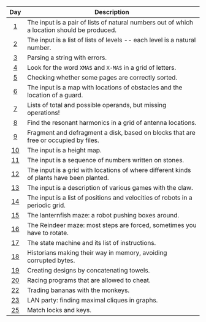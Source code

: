 | Day                                          | Description                                                                                 |
| :-:                                          | -                                                                                           |
| [1](2024_descriptions_with_tests.md#day-1)   | The input is a pair of lists of natural numbers out of which a location should be produced. |
| [2](2024_descriptions_with_tests.md#day-2)   | The input is a list of lists of levels -- each level is a natural number.                   |
| [3](2024_descriptions_with_tests.md#day-3)   | Parsing a string with errors.                                                               |
| [4](2024_descriptions_with_tests.md#day-4)   | Look for the word `XMAS` and `X-MAS` in a grid of letters.                                  |
| [5](2024_descriptions_with_tests.md#day-5)   | Checking whether some pages are correctly sorted.                                           |
| [6](2024_descriptions_with_tests.md#day-6)   | The input is a map with locations of obstacles and the location of a guard.                 |
| [7](2024_descriptions_with_tests.md#day-7)   | Lists of total and possible operands, but missing operations!                               |
| [8](2024_descriptions_with_tests.md#day-8)   | Find the resonant harmonics in a grid of antenna locations.                                 |
| [9](2024_descriptions_with_tests.md#day-9)   | Fragment and defragment a disk, based on blocks that are free or occupied by files.         |
| [10](2024_descriptions_with_tests.md#day-10) | The input is a height map.                                                                  |
| [11](2024_descriptions_with_tests.md#day-11) | The input is a sequence of numbers written on stones.                                       |
| [12](2024_descriptions_with_tests.md#day-12) | The input is a grid with locations of where different kinds of plants have been planted.    |
| [13](2024_descriptions_with_tests.md#day-13) | The input is a description of various games with the claw.                                  |
| [14](2024_descriptions_with_tests.md#day-14) | The input is a list of positions and velocities of robots in a periodic grid.               |
| [15](2024_descriptions_with_tests.md#day-15) | The lanternfish maze: a robot pushing boxes around.                                         |
| [16](2024_descriptions_with_tests.md#day-16) | The Reindeer maze: most steps are forced, sometimes you have to rotate.                     |
| [17](2024_descriptions_with_tests.md#day-17) | The state machine and its list of instructions.                                             |
| [18](2024_descriptions_with_tests.md#day-18) | Historians making their way in memory, avoiding corrupted bytes.                            |
| [19](2024_descriptions_with_tests.md#day-19) | Creating designs by concatenating towels.                                                   |
| [20](2024_descriptions_with_tests.md#day-20) | Racing programs that are allowed to cheat.                                                  |
| [22](2024_descriptions_with_tests.md#day-22) | Trading bananas with the monkeys.                                                           |
| [23](2024_descriptions_with_tests.md#day-23) | LAN party: finding maximal cliques in graphs.                                               |
| [25](2024_descriptions_with_tests.md#day-25) | Match locks and keys.                                                                       |
